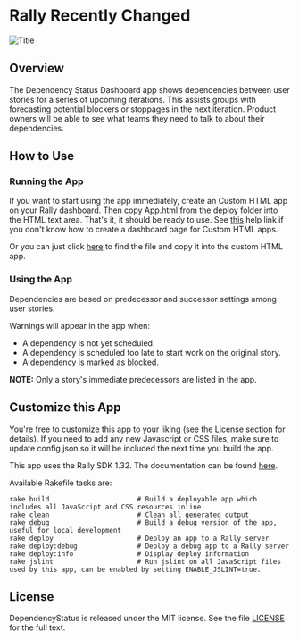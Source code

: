 Rally Recently Changed
======================

![Title](https://raw.github.com/RallyApps/DependencyStatus/master/screenshots/title-screenshot.png)

## Overview

The Dependency Status Dashboard app shows dependencies between user stories for a series of upcoming iterations. This assists groups with forecasting potential blockers or stoppages in the next iteration. Product owners will be able to see what teams they need to talk to about their dependencies.

## How to Use

### Running the App

If you want to start using the app immediately, create an Custom HTML app on your Rally dashboard. Then copy App.html from the deploy folder into the HTML text area. That's it, it should be ready to use. See [this](http://www.rallydev.com/help/use_apps#create) help link if you don't know how to create a dashboard page for Custom HTML apps.

Or you can just click [here](https://raw.github.com/RallyApps/DependencyStatus/master/deploy/App.html) to find the file and copy it into the custom HTML app.

### Using the App

Dependencies are based on predecessor and successor settings among user stories.

Warnings will appear in the app when:

* A dependency is not yet scheduled.
* A dependency is scheduled too late to start work on the original story.
* A dependency is marked as blocked.

<b>NOTE:</b> Only a story's immediate predecessors are listed in the app.

## Customize this App

You're free to customize this app to your liking (see the License section for details). If you need to add any new Javascript or CSS files, make sure to update config.json so it will be included the next time you build the app.

This app uses the Rally SDK 1.32. The documentation can be found [here](http://developer.rallydev.com/help/app-sdk).

Available Rakefile tasks are:

    rake build                      # Build a deployable app which includes all JavaScript and CSS resources inline
    rake clean                      # Clean all generated output
    rake debug                      # Build a debug version of the app, useful for local development
    rake deploy                     # Deploy an app to a Rally server
    rake deploy:debug               # Deploy a debug app to a Rally server
    rake deploy:info                # Display deploy information
    rake jslint                     # Run jslint on all JavaScript files used by this app, can be enabled by setting ENABLE_JSLINT=true.

## License

DependencyStatus is released under the MIT license.  See the file [LICENSE](https://raw.github.com/RallyApps/DependencyStatus/master/LICENSE) for the full text.